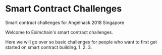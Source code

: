 # Smart Contract Challenges
Smart contract challenges for Angelhack 2018 Singapore

Welcome to Eximchain's smart contract challenges.

Here we will go over so basic challenges for people who want to first get started on smart contract building.
1.
2.
3.
